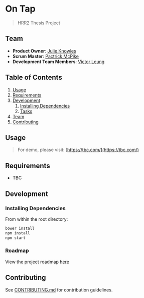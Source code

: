 # On Tap

> HRR2 Thesis Project

## Team

  - __Product Owner__: [Julie Knowles](https://github.com/JulieMarie)
  - __Scrum Master__: [Pactrick McPike](https://github.com/mcpike)
  - __Development Team Members__: [Victor Leung](https://github.com/victorleungtw)

## Table of Contents

1. [Usage](#Usage)
1. [Requirements](#requirements)
1. [Development](#development)
    1. [Installing Dependencies](#installing-dependencies)
    1. [Tasks](#tasks)
1. [Team](#team)
1. [Contributing](#contributing)

## Usage

> For demo, please visit: [https://tbc.com/](https://tbc.com/)

## Requirements

- TBC

## Development

### Installing Dependencies

From within the root directory:

```sh
bower install
npm install
npm start
```

### Roadmap

View the project roadmap [here](https://github.com/green-brass-doberman/on-tapp/issues)


## Contributing

See [CONTRIBUTING.md](CONTRIBUTING.md) for contribution guidelines.
